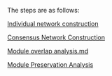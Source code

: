 The steps are as follows: 

[Individual network construction](1.Individual%20Network%20Construction.md)  

[Consensus Network Construction](2.%20Consensus%20Network%20Construction.md) 

[Module overlap analysis.md](3.module%20overlap%20analysis.md) 

[Module Preservation Analysis](4.Module%20Preservation%20Analysis.md)
 



